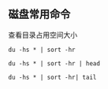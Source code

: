 #

## 磁盘常用命令

查看目录占用空间大小

```shell
du -hs * | sort -hr

du -hs * | sort -hr | head

du -hs * | sort -hr| tail
```
